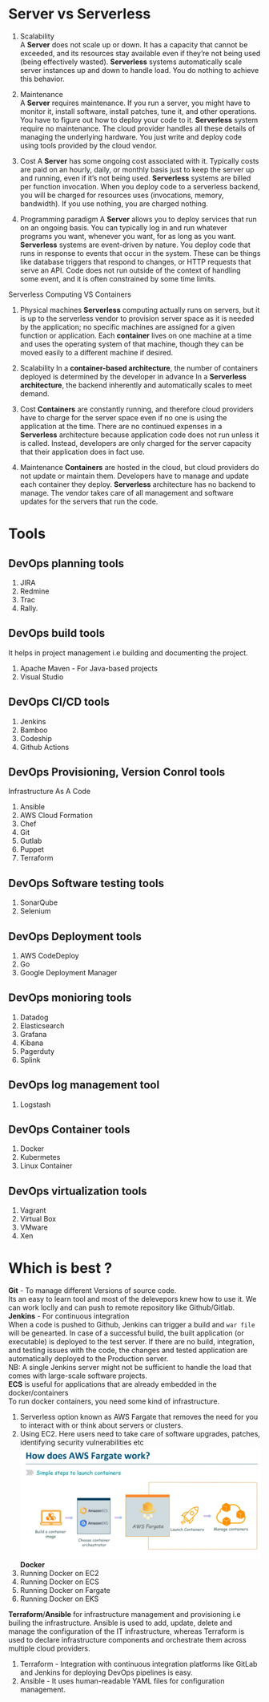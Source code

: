 # Server vs Serverless

1. Scalability <br>
        A **Server** does not scale up or down. It has a capacity that cannot be exceeded, and its resources stay available even if they’re not being used (being effectively wasted).
        **Serverless** systems automatically scale server instances up and down to handle load. You do nothing to achieve this behavior.

2. Maintenance <br>
            A **Server** requires maintenance. If you run a server, you might have to monitor it, install software, install patches, tune it, and other operations. You have to figure out how to deploy your code to it.
            **Serverless** system require no maintenance. The cloud provider handles all these details of managing the underlying hardware. You just write and deploy code using tools provided by the cloud vendor.

3. Cost
            A **Server** has some ongoing cost associated with it. Typically costs are paid on an hourly, daily, or monthly basis just to keep the server up and running, even if it’s not being used.
            **Serverless** systems are billed per function invocation. When you deploy code to a serverless backend, you will be charged for resources uses (invocations, memory, bandwidth). If you use nothing, you are charged nothing.
4. Programming paradigm
                A **Server** allows you to deploy services that run on an ongoing basis. You can typically log in and run whatever programs you want, whenever you want, for as long as you want.
                **Serverless** systems are event-driven by nature. You deploy code that runs in response to events that occur in the system. These can be things like database triggers that respond to changes, or HTTP requests that serve an API. Code does not run outside of the context of handling some event, and it is often constrained by some time limits.

Serverless Computing VS Containers
1. Physical machines
            **Serverless** computing actually runs on servers, but it is up to the serverless vendor to provision server space as it is needed by the application; no specific machines are assigned for a given function or application.
            Each **container** lives on one machine at a time and uses the operating system of that machine, though they can be moved easily to a different machine if desired.

2. Scalability
            In a **container-based architecture**, the number of containers deployed is determined by the developer in advance
            In a **Serverless architecture**, the backend inherently and automatically scales to meet demand.

3. Cost
            **Containers** are constantly running, and therefore cloud providers have to charge for the server space even if no one is using the application at the time.
            There are no continued expenses in a **Serverless** architecture because application code does not run unless it is called. Instead, developers are only charged for the server capacity that their application does in fact use.
4. Maintenance
            **Containers** are hosted in the cloud, but cloud providers do not update or maintain them. Developers have to manage and update each container they deploy.
            **Serverless** architecture has no backend to manage. The vendor takes care of all management and software updates for the servers that run the code.

# Tools
## DevOps planning tools
1. JIRA
2. Redmine
3. Trac
4. Rally.

## DevOps build tools 
It helps in project management i.e building and documenting the project.
1. Apache Maven - For Java-based projects
2. Visual Studio

## DevOps CI/CD tools
1. Jenkins
2. Bamboo
3. Codeship
4. Github Actions

## DevOps Provisioning, Version Conrol tools
Infrastructure As A Code
1. Ansible
2. AWS Cloud Formation
3. Chef
4. Git
5. Gutlab
6. Puppet
7. Terraform

## DevOps Software testing tools
1. SonarQube
2. Selenium

## DevOps Deployment tools
1. AWS CodeDeploy
2. Go
3. Google Deployment Manager

## DevOps monioring tools
1. Datadog
2. Elasticsearch
3. Grafana
4. Kibana
5. Pagerduty
6. Splink

## DevOps log management tool
1. Logstash

## DevOps Container tools
1. Docker
2. Kubermetes
3. Linux Container

## DevOps virtualization tools
1. Vagrant
2. Virtual Box
3. VMware
4. Xen

# Which is best ?
**Git** - To manage different Versions of source code. <br>
Its an easy to learn tool and most of the delevepors knew how to use it. We can work loclly and can push to remote repository like Github/Gitlab. <br>
**Jenkins** - For continuous integration <br>
When a code is pushed to Github, Jenkins can trigger a build and ```war file``` will be genearted. In case of a successful build, the built application (or executable) is deployed to the test server. If there are no build, integration, and testing issues with the code, the changes and tested application are automatically deployed to the Production server. <br>
NB: A single Jenkins server might not be sufficient to handle the load that comes with large-scale software projects. <br>
**ECS** is useful for applications that are already embedded in the docker/containers <br>
To run docker containers, you need some kind of infrastructure.
1. Serverless option known as AWS Fargate that removes the need for you to interact with or think about servers or clusters.
2. Using EC2. Here users need to take care of software upgrades, patches, identifying security vulnerabilities etc <br>
![Image](Fargate.png)
**Docker** 
1. Running Docker on EC2
2. Running Docker on ECS
3. Running Docker on Fargate
4. Running Docker on EKS

**Terraform**/**Ansible** for infrastructure management and provisioning i.e builing the infrastructure. Ansible is used to add, update, delete and manage the configuration of the IT infrastructure, whereas Terraform is used to declare infrastructure components and orchestrate them across multiple cloud providers. <br>
1. Terraform - Integration with continuous integration platforms like GitLab and Jenkins for deploying DevOps pipelines is easy. <br>
2. Ansible - It uses human-readable YAML files for configuration management. <br>

